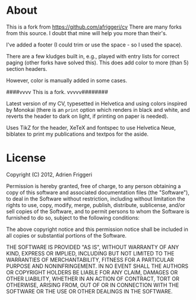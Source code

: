# About

This is a fork from https://github.com/afriggeri/cv
There are many forks from this source. 
I doubt that mine will help you more than their's.

I've added a footer (I could trim or use the space - so I used the space).

There are a few kludges built in, e.g., played with entry lists for correct paging (other forks have solved this). This does add color to more (than 5) section headers.

However, color is manually added in some cases.

####vvvv This is a fork. vvvvv######## 


Latest version of my CV, typesetted in Helvetica and using colors inspired by Monokai (there is an `print` option which renders in black and white, and reverts the header to dark on light, if printing on paper is needed).

Uses TikZ for the header, XeTeX and fontspec to use Helvetica Neue, biblatex to print my publications and textpos for the aside.


# License

Copyright (C) 2012, Adrien Friggeri

Permission is hereby granted, free of charge, to any person obtaining a copy of this software and associated documentation files (the "Software"), to deal in the Software without restriction, including without limitation the rights to use, copy, modify, merge, publish, distribute, sublicense, and/or sell copies of the Software, and to permit persons to whom the Software is furnished to do so, subject to the following conditions:

The above copyright notice and this permission notice shall be included in all copies or substantial portions of the Software.

THE SOFTWARE IS PROVIDED "AS IS", WITHOUT WARRANTY OF ANY KIND, EXPRESS OR IMPLIED, INCLUDING BUT NOT LIMITED TO THE WARRANTIES OF MERCHANTABILITY, FITNESS FOR A PARTICULAR PURPOSE AND NONINFRINGEMENT. IN NO EVENT SHALL THE AUTHORS OR COPYRIGHT HOLDERS BE LIABLE FOR ANY CLAIM, DAMAGES OR OTHER LIABILITY, WHETHER IN AN ACTION OF CONTRACT, TORT OR OTHERWISE, ARISING FROM, OUT OF OR IN CONNECTION WITH THE SOFTWARE OR THE USE OR OTHER DEALINGS IN THE SOFTWARE.
